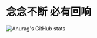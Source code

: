 # 念念不断 必有回响
![Anurag's GitHub stats](https://github-readme-stats.vercel.app/api?username=WinterChocolates&show_icons=true&theme=radical)
